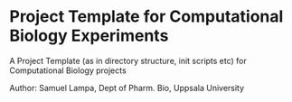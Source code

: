 # Project Template for Computational Biology Experiments

A Project Template (as in directory structure, init scripts etc) for Computational Biology projects

Author: Samuel Lampa, Dept of Pharm. Bio, Uppsala University
